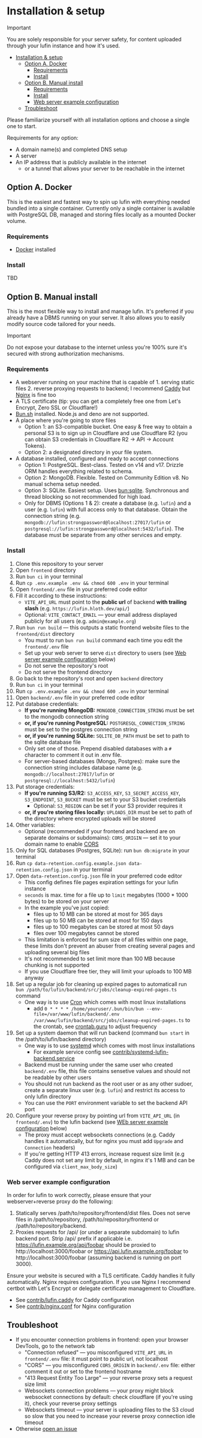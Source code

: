 # Installation & setup

> [!Important]
> You are solely responsible for your server safety, for content uploaded through your lufin instance and how it's used.

- [Installation \& setup](#installation--setup)
  - [Option A. Docker](#option-a-docker)
    - [Requirements](#requirements)
    - [Install](#install)
  - [Option B. Manual install](#option-b-manual-install)
    - [Requirements](#requirements-1)
    - [Install](#install-1)
    - [Web server example configuration](#web-server-example-configuration)
  - [Troubleshoot](#troubleshoot)

Please familiarize yourself with all installation options and choose a single one to start.

Requirements for any option:
- A domain name(s) and completed DNS setup
- A server
- An IP address that is publicly available in the internet
  - or a tunnel that allows your server to be reachable in the internet

## Option A. Docker

This is the easiest and fastest way to spin up lufin with everything needed bundled into a single container. Currently only a single container is available with PostgreSQL DB, managed  and storing files locally as a mounted Docker volume.

### Requirements

- [Docker](https://docs.docker.com/engine/install/) installed

### Install

TBD

## Option B. Manual install

This is the most flexible way to install and manage lufin. It's preferred if you already have a DBMS running on your server. It also allows you to easily modify source code tailored for your needs.

> [!Important]
> Do not expose your database to the internet unless you're 100% sure it's secured with strong authorization mechanisms.

### Requirements

- A webserver running on your machine that is capable of 1. serving static files 2. reverse proxying requests to backend; I recommend [Caddy](https://caddyserver.com/) but [Nginx](https://nginx.org/) is fine too
- A TLS certificate (tip: you can get a completely free one from Let's Encrypt, Zero SSL or Cloudflare!)
- [Bun.sh](https://bun.sh) installed. Node.js and deno are not supported.
- A place where you're going to store files
  - Option 1: an S3-compatible bucket. One easy & free way to obtain a personal S3 is to sign up in Cloudflare and use Cloudflare R2 (you can obtain S3 credentials in Cloudflare R2 -> API -> Account Tokens).
  - Option 2: a designated directory in your file system.
- A database installed, configured and ready to accept connections
  - Option 1: PostgreSQL. Best-class. Tested on v14 and v17. Drizzle ORM handles everything related to schema.
  - Option 2: MongoDB. Flexible. Tested on Community Edition v8. No manual schema setup needed.
  - Option 3: SQLite. Easiest setup. Uses [bun:sqlite](https://bun.sh/docs/api/sqlite). Synchronous and thread blocking so not recommended for high load.
  - Only for DBMS (Options 1 & 2): create a database (e.g. `lufin`) and a user (e.g. `lufin`) with full access only to that database. Obtain the connection string (e.g. `mongodb://lufin:strongpassword@localhost:27017/lufin` or `postgresql://lufin:strongpassword@localhost:5432/lufin`). The database must be separate from any other services and empty.

### Install

1. Clone this repository to your server
2. Open `frontend` directory
3. Run `bun ci` in your terminal
4. Run `cp .env.example .env && chmod 600 .env` in your terminal
5. Open `frontend/.env` file in your preferred code editor
6. Fill it according to these instructions:
   - `VITE_API_URL` must point to the **public url** of backend **with trailing slash** (e.g. `https://lufin.hloth.dev/api/`)
   - Optional: `VITE_CONTACT_EMAIL` — your email address displayed publicly for all users (e.g. `admin@example.org`)
7. Run `bun run build` — this outputs a static frontend website files to the `frontend/dist` directory
   - You must to run `bun run build` command each time you edit the `frontend/.env` file
   - Set up your web server to serve `dist` directory to users (see [Web server example configuration](#web-server-example-configuration) below)
   - Do not serve the repository's root
   - Do not serve the frontend directory
8. Go back to the repository's root and open `backend` directory
9. Run `bun ci` in your terminal
10. Run `cp .env.example .env && chmod 600 .env` in your terminal
11. Open `backend/.env` file in your preferred code editor
12. Put database credentials:
    - **If you're running MongoDB:** `MONGODB_CONNECTION_STRING` must be set to the mongodb connection string
    - **or, if you're running PostgreSQL:** `POSTGRESQL_CONNECTION_STRING` must be set to the postgres connection string
    - **or, if you're running SQLite:** `SQLITE_DB_PATH` must be set to path to the sqlite database file
    - Only set one of those. Prepend disabled databases with a `#` character to comment it out in .env file.
    - For server-based databases (Mongo, Postgres): make sure the connection string includes database name (e.g. `mongodb://localhost:27017/lufin` or `postgresql://localhost:5432/lufin`)
13. Put storage credentials:
    - **If you're running S3/R2:** `S3_ACCESS_KEY`, `S3_SECRET_ACCESS_KEY`, `S3_ENDPOINT`, `S3_BUCKET` must be set to your S3 bucket credentials
        - Optional: `S3_REGION` can be set if your S3 provider requires it
    - **or, if you're storing files locally:** `UPLOADS_DIR` must be set to path of the directory where encrypted uploads will be stored
14. Other variables:
    - Optional (recommended if your frontend and backend are on separate domains or subdomains): `CORS_ORIGIN` — set it to your domain name to enable [CORS](https://developer.mozilla.org/en-US/docs/Web/HTTP/Guides/CORS)
15. Only for SQL databases (Postgres, SQLite): run `bun db:migrate` in your terminal
16. Run `cp data-retention.config.example.json data-retention.config.json` in your terminal
17. Open `data-retention.config.json` file in your preferred code editor
    - This config defines file pages expiration settings for your lufin instance
    - `seconds` is max. time for a file up to `limit` megabytes (1000 \* 1000 bytes) to be stored on your server
    - In the example you've just copied:
      - files up to 10 MB can be stored at most for 365 days
      - files up to 50 MB can be stored at most for 150 days
      - files up to 100 megabytes can be stored at most 50 days
      - files over 100 megabytes cannot be stored
    - This limitation is enforced for sum size of all files within one page, these limits don't prevent an abuser from creating several pages and uploading several big files
    - It's not recommended to set limit more than 100 MB because chunking is not supported
    - If you use Cloudflare free tier, they will limit your uploads to 100 MB anyway
18. Set up a regular job for cleaning up expired pages to automaticall run `bun /path/to/lufin/backend/src/jobs/cleanup-expired-pages.ts` command
    - One way is to use [Cron](https://en.wikipedia.org/wiki/Cron) which comes with most linux installations
      - add `0 * * * * /home/youruser/.bun/bin/bun --env-file=/var/www/lufin/backend/.env /var/www/lufin/backend/src/jobs/cleanup-expired-pages.ts` to the crontab, see [crontab.guru](https://crontab.guru/#0_*_*_*_*) to adjust frequency
19. Set up a system daemon that will run backend (command `bun start` in the /path/to/lufin/backend directory)
    - One way is to use [systemd](https://en.wikipedia.org/wiki/Systemd) which comes with most linux installations
      - For example service config see [contrib/systemd-lufin-backend.service](./contrib/systemd-lufin-backend.service)
    - Backend must be running under the same user who created `backend/.env` file, this file contains sensetive values and should not be readable by other users
    - You should not run backend as the root user or as any other sudoer, create a separate linux user (e.g. `lufin`) and restrict its access to only lufin directory
    - You can use the `PORT` environment variable to set the backend API port
20. Configure your reverse proxy by pointing url from `VITE_API_URL` (in `frontend/.env`) to the lufin backend (see [WEb server example configuration](#web-server-example-configuration) below)
    - The proxy must accept websockets connections (e.g. Caddy handles it automatically, but for nginx you must add `Upgrade` and `Connection` headers)
    - If you're getting HTTP 413 errors, increase request size limit (e.g Caddy does not set any limit by default, in nginx it's 1 MB and can be configured via `client_max_body_size`)

### Web server example configuration

In order for lufin to work correctly, please ensure that your webserver+reverse proxy do the following:
1. Statically serves /path/to/repository/frontend/dist files. Does not serve files in /path/to/repository, /path/to/repository/frontend or /path/to/repository/backend.
2. Proxies requests for /api/ (or under a separate subdomain) to lufin backend port. Strip /api/ prefix if applicable i.e. https://lufin.example.org/api/foobar should be proxied to http://localhost:3000/foobar or https://api.lufin.example.org/foobar to http://localhost:3000/foobar (assuming backend is running on port 3000).

Ensure your website is secured with a TLS certificate. Caddy handles it fully automatically. Nginx requires configuration. If you use Nginx I recommend certbot with Let's Encrypt or delegate certificate management to Cloudflare.

- See [contrib/lufin.caddy](contrib/lufin.caddy) for Caddy configuration
- See [contrib/nginx.conf](contrib/nginx.conf) for Nginx configuration

## Troubleshoot

- If you encounter connection problems in frontend: open your browser DevTools, go to the network tab
  - "Connection refused" — you misconfigured `VITE_API_URL` in `frontend/.env` file: it must point to public url, not localhost
  - "CORS" — you misconfigured `CORS_ORIGIN` in `backend/.env` file: either comment it out or set to the frontend hostname
  - "413 Request Entity Too Large" — your reverse proxy sets a request size limit
  - Websockets connection problems — your proxy might block websocket connections by default: check cloudflare (if you're using it), check your reverse proxy settings
  - Websockets timeout — your server is uploading files to the S3 cloud so slow that you need to increase your reverse proxy connection idle timeout
- Otherwise [open an issue](https://github.com/VityaSchel/lufin/issues/new)
